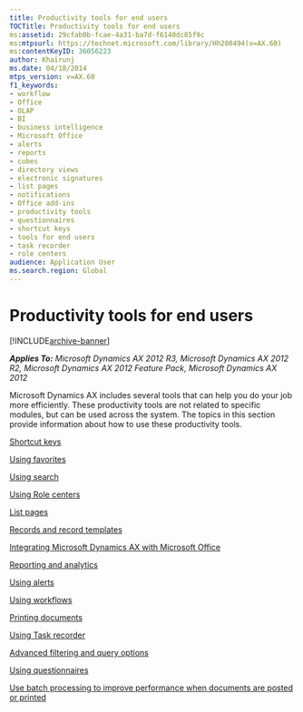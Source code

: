 ```yaml
---
title: Productivity tools for end users
TOCTitle: Productivity tools for end users
ms:assetid: 29cfab0b-fcae-4a31-ba7d-f6140dc85f9c
ms:mtpsurl: https://technet.microsoft.com/library/Hh208494(v=AX.60)
ms:contentKeyID: 36056223
author: Khairunj
ms.date: 04/18/2014
mtps_version: v=AX.60
f1_keywords:
- workflow
- Office
- OLAP
- BI
- business intelligence
- Microsoft Office
- alerts
- reports
- cubes
- directory views
- electronic signatures
- list pages
- notifications
- Office add-ins
- productivity tools
- questionnaires
- shortcut keys
- tools for end users
- task recorder
- role centers
audience: Application User
ms.search.region: Global
---
```


# Productivity tools for end users 


[!INCLUDE[archive-banner](includes/archive-banner.md)]


_**Applies To:** Microsoft Dynamics AX 2012 R3, Microsoft Dynamics AX 2012 R2, Microsoft Dynamics AX 2012 Feature Pack, Microsoft Dynamics AX 2012_

Microsoft Dynamics AX includes several tools that can help you do your job more efficiently. These productivity tools are not related to specific modules, but can be used across the system. The topics in this section provide information about how to use these productivity tools.

[Shortcut keys](shortcut-keys.md)

[Using favorites](using-favorites.md)

[Using search](using-search.md)

[Using Role centers](using-role-centers.md)

[List pages](list-pages.md)

[Records and record templates](records-and-record-templates.md)

[Integrating Microsoft Dynamics AX with Microsoft Office](integrating-microsoft-dynamics-ax-with-microsoft-office.md)

[Reporting and analytics](reporting-and-analytics.md)

[Using alerts](using-alerts.md)

[Using workflows](using-workflows.md)

[Printing documents](printing-documents.md)

[Using Task recorder](using-task-recorder.md)

[Advanced filtering and query options](advanced-filtering-and-query-options.md)

[Using questionnaires](using-questionnaires.md)

[Use batch processing to improve performance when documents are posted or printed](use-batch-processing-to-improve-performance-when-documents-are-posted-or-printed.md)

  


